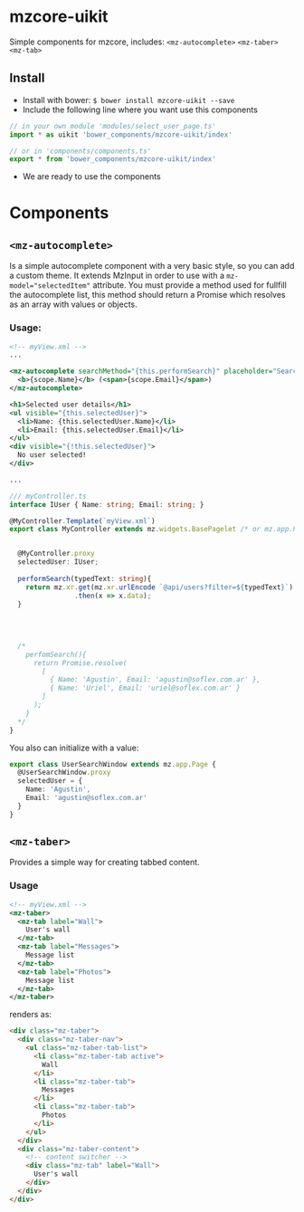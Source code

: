 # mzcore-uikit

Simple components for mzcore, includes: `<mz-autocomplete>` `<mz-taber>` `<mz-tab>` 

## Install

* Install with bower: `$ bower install mzcore-uikit --save`  
* Include the following line where you want use this components
```typescript
// in your own module 'modules/select_user_page.ts'
import * as uikit 'bower_components/mzcore-uikit/index'
```  
```typescript
// or in 'components/components.ts'
export * from 'bower_components/mzcore-uikit/index'
```  
*  We are ready to use the components

# Components

## `<mz-autocomplete>`
Is a simple autocomplete component with a very basic style, so you can add a custom theme. It extends MzInput in order to use with a `mz-model="selectedItem"` attribute.
You must provide a method used for fullfill the autocomplete list, this method should return a Promise which resolves as an array with values or objects.

### Usage:

```xml
<!-- myView.xml -->
...

<mz-autocomplete searchMethod="{this.performSearch}" placeholder="Search an user" mz-model="selectedUser">
  <b>{scope.Name}</b> (<span>{scope.Email}</span>)
</mz-autocomplete>

<h1>Selected user details</h1>
<ul visible="{this.selectedUser}">
  <li>Name: {this.selectedUser.Name}</li>
  <li>Email: {this.selectedUser.Email}</li>
</ul>
<div visible="{!this.selectedUser}">
  No user selected!
</div>

...
```

```typescript
/// myController.ts
interface IUser { Name: string; Email: string; }

@MyController.Template(`myView.xml`)
export class MyController extends mz.widgets.BasePagelet /* or mz.app.Page or any other widget or component */ {


  @MyController.proxy
  selectedUser: IUser;
  
  performSearch(typedText: string){
    return mz.xr.get(mz.xr.urlEncode `@api/users?filter=${typedText}`)
                .then(x => x.data);
  }
  
  
  
  
  /*
    perfomSearch(){
      return Promise.resolve(
        [
          { Name: 'Agustin', Email: 'agustin@soflex.com.ar' }, 
          { Name: 'Uriel', Email: 'uriel@soflex.com.ar' }
        ]
      );
    }
  */
}

```

You also can initialize with a value:
```typescript
export class UserSearchWindow extends mz.app.Page {
  @UserSearchWindow.proxy
  selectedUser = {
    Name: 'Agustin',
    Email: 'agustin@soflex.com.ar'
  }
}
```

## `<mz-taber>`

Provides a simple way for creating tabbed content.

### Usage

```xml
<!-- myView.xml -->
<mz-taber>
  <mz-tab label="Wall">
    User's wall
  </mz-tab>
  <mz-tab label="Messages">
    Message list
  </mz-tab>
  <mz-tab label="Photos">
    Message list
  </mz-tab>
</mz-taber>
```

renders as:

```html
<div class="mz-taber">
  <div class="mz-taber-nav">
    <ul class="mz-taber-tab-list">
      <li class="mz-taber-tab active">
        Wall
      </li>
      <li class="mz-taber-tab">
        Messages
      </li>
      <li class="mz-taber-tab">
        Photos
      </li>
    </ul>
  </div>
  <div class="mz-taber-content">
    <!-- content switcher -->
    <div class="mz-tab" label="Wall">
      User's wall
    </div>
  </div>
</div>
```
